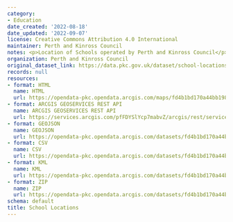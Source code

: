 ```yaml
---
category:
- Education
date_created: '2022-08-18'
date_updated: '2022-09-07'
license: Creative Commons Attribution 4.0 International
maintainer: Perth and Kinross Council
notes: <p>Location of Schools operated by Perth and Kinross Council</p>
organization: Perth and Kinross Council
original_dataset_link: https://data.pkc.gov.uk/dataset/school-locations
records: null
resources:
- format: HTML
  name: HTML
  url: https://opendata-pkc.opendata.arcgis.com/maps/fd4b1bd170a44bb1982b62da06ce60a8_0
- format: ARCGIS GEOSERVICES REST API
  name: ARCGIS GEOSERVICES REST API
  url: https://services.arcgis.com/pfFDYSlYcp7mabvZ/arcgis/rest/services/schools/FeatureServer/0
- format: GEOJSON
  name: GEOJSON
  url: https://opendata-pkc.opendata.arcgis.com/datasets/fd4b1bd170a44bb1982b62da06ce60a8_0.geojson?outSR=%7B%22latestWkid%22%3A27700%2C%22wkid%22%3A27700%7D
- format: CSV
  name: CSV
  url: https://opendata-pkc.opendata.arcgis.com/datasets/fd4b1bd170a44bb1982b62da06ce60a8_0.csv?outSR=%7B%22latestWkid%22%3A27700%2C%22wkid%22%3A27700%7D
- format: KML
  name: KML
  url: https://opendata-pkc.opendata.arcgis.com/datasets/fd4b1bd170a44bb1982b62da06ce60a8_0.kml?outSR=%7B%22latestWkid%22%3A27700%2C%22wkid%22%3A27700%7D
- format: ZIP
  name: ZIP
  url: https://opendata-pkc.opendata.arcgis.com/datasets/fd4b1bd170a44bb1982b62da06ce60a8_0.zip?outSR=%7B%22latestWkid%22%3A27700%2C%22wkid%22%3A27700%7D
schema: default
title: School Locations
---
```

